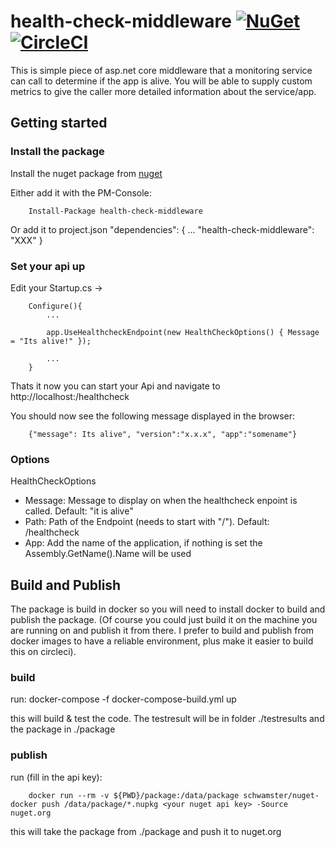 # health-check-middleware [![NuGet](https://img.shields.io/nuget/v/health-check-middleware.svg)](https://www.nuget.org/packages/health-check-middleware/) [![CircleCI](https://circleci.com/gh/schwamster/health-check-middleware.svg?style=shield&circle-token)](https://circleci.com/gh/schwamster/health-check-middleware)

This is simple piece of asp.net core middleware that a monitoring service can call to determine if the app is alive.
You will be able to supply custom metrics to give the caller more detailed information about the service/app.


## Getting started

### Install the package
Install the nuget package from [nuget](https://www.nuget.org/packages/health-check-middleware/)

Either add it with the PM-Console:
        
        Install-Package health-check-middleware

Or add it to project.json
        "dependencies": {
            ...
            "health-check-middleware": "XXX"
        }

### Set your api up

Edit your Startup.cs -> 

        Configure(){
            ...

            app.UseHealthcheckEndpoint(new HealthCheckOptions() { Message = "Its alive!" });
            
            ...
        }


Thats it now you can start your Api and navigate to http://localhost:<randomport>/healthcheck

You should now see the following message displayed in the browser:

        {"message": Its alive", "version":"x.x.x", "app":"somename"}

### Options

HealthCheckOptions

* Message: Message to display on when the healthcheck enpoint is called. Default: "it is alive"
* Path: Path of the Endpoint (needs to start with "/"). Default: /healthcheck
* App: Add the name of the application, if nothing is set the Assembly.GetName().Name will be used


## Build and Publish
The package is build in docker so you will need to install docker to build and publish the package.
(Of course you could just build it on the machine you are running on and publish it from there. 
I prefer to build and publish from docker images to have a reliable environment, plus make it easier 
to build this on circleci).

### build

run:
        docker-compose -f docker-compose-build.yml up

this will build & test the code. The testresult will be in folder ./testresults and the package in ./package

### publish

run (fill in the api key):

        docker run --rm -v ${PWD}/package:/data/package schwamster/nuget-docker push /data/package/*.nupkg <your nuget api key> -Source nuget.org

this will take the package from ./package and push it to nuget.org
